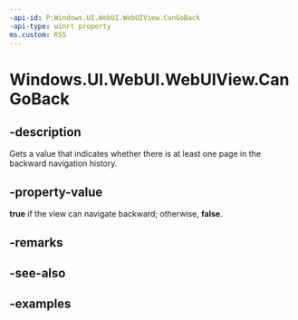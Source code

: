 ```yaml
---
-api-id: P:Windows.UI.WebUI.WebUIView.CanGoBack
-api-type: winrt property
ms.custom: RS5
---
```


<!-- Property syntax.
public bool CanGoBack { get; }
-->

# Windows.UI.WebUI.WebUIView.CanGoBack

## -description
Gets a value that indicates whether there is at least one page in the backward navigation history.

## -property-value
**true** if the view can navigate backward; otherwise, **false**.

## -remarks

## -see-also

## -examples

